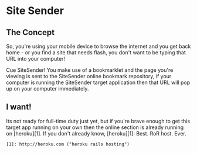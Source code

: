 Site Sender
===========
The Concept
-----------
So, you're using your mobile device to browse the internet and you get back home - or you find a site that needs flash, you don't want to be typing that URL into your computer!

Cue SiteSender! You make use of a bookmarklet and the page you're viewing is sent to the SiteSender online bookmark repository, if your computer is running the SiteSender target application then that URL will pop up on your computer immediately.

I want!
-------
Its not ready for full-time duty just yet, but if you're brave enough to get this target app running on your own then the online section is already running on [heroku][1]. If you don't already know, [heroku][1]: Best. RoR host. Ever.

	[1]: http://heroku.com ("heroku rails hosting")